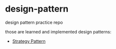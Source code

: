 # design-pattern
design pattern practice repo

those are learned and implemented design patterns:

- [Strategy Pattern](https://github.com/qeesung/design-pattern/tree/master/src/strategy_pattern)
